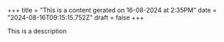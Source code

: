 +++
title = "This is a content gerated on 16-08-2024 at 2:35PM"
date = "2024-08-16T09:15:15.752Z"
draft = false
+++

  This is a description
        